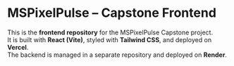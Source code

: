 # MSPixelPulse – Capstone Frontend

This is the **frontend repository** for the MSPixelPulse Capstone project.  
It is built with **React (Vite)**, styled with **Tailwind CSS**, and deployed on **Vercel**.  
The backend is managed in a separate repository and deployed on **Render**.